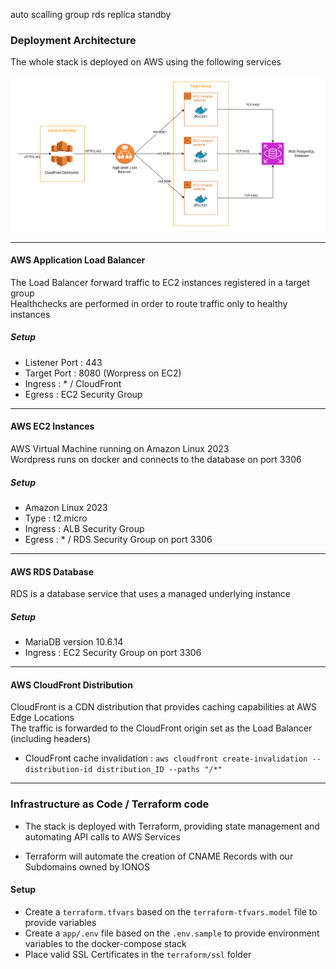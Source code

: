 auto scalling group
rds replica standby

### Deployment Architecture

The whole stack is deployed on AWS using the following services  

![Architecture](resources/cloud1.drawio.png)


---
#### AWS Application Load Balancer

The Load Balancer forward traffic to EC2 instances registered in a target group  
Healthchecks are performed in order to route traffic only to healthy instances  

##### Setup

- Listener Port : 443
- Target Port : 8080 (Worpress on EC2)
- Ingress : * / CloudFront
- Egress : EC2 Security Group


---
#### AWS EC2 Instances

AWS Virtual Machine running on Amazon Linux 2023  
Wordpress runs on docker and connects to the database on port 3306

##### Setup

- Amazon Linux 2023
- Type : t2.micro
- Ingress : ALB Security Group
- Egress : * / RDS Security Group on port 3306


---
#### AWS RDS Database

RDS is a database service that uses a managed underlying instance  

##### Setup

- MariaDB version 10.6.14
- Ingress : EC2 Security Group on port 3306


---
#### AWS CloudFront Distribution

CloudFront is a CDN distribution that provides caching capabilities at AWS Edge Locations  
The traffic is forwarded to the CloudFront origin set as the Load Balancer (including headers)  

- CloudFront cache invalidation : `aws cloudfront create-invalidation --distribution-id distribution_ID --paths "/*"`


---
### Infrastructure as Code / Terraform code

- The stack is deployed with Terraform, providing state management and automating API calls to AWS Services  

- Terraform will automate the creation of CNAME Records with our Subdomains owned by IONOS  

#### Setup

- Create a `terraform.tfvars` based on the `terraform-tfvars.model` file to provide variables
- Create a `app/.env` file based on the `.env.sample` to provide environment variables to the docker-compose stack 
- Place valid SSL Certificates in the `terraform/ssl` folder



